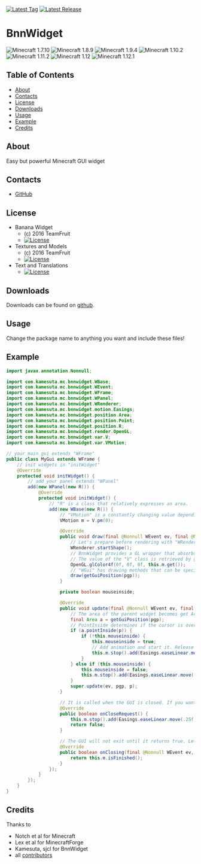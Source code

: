 [![Latest Tag](https://img.shields.io/github/tag/Team-Fruit/BnnWidget.svg?label=Latest%20Tag&style=flat)](https://github.com/Team-Fruit/BnnWidget/tags)
[![Latest Release](https://img.shields.io/github/release/Team-Fruit/BnnWidget.svg?label=Latest%20Release&style=flat)](https://github.com/Team-Fruit/BnnWidget/releases)

# BnnWidget
![Minecraft 1.7.10](https://img.shields.io/badge/Minecraft-1.7.10-yellow.svg?style=flat)
![Minecraft 1.8.9](https://img.shields.io/badge/Minecraft-1.8.9-green.svg?style=flat)
![Minecraft 1.9.4](https://img.shields.io/badge/Minecraft-1.9.4-green.svg?style=flat)
![Minecraft 1.10.2](https://img.shields.io/badge/Minecraft-1.10.2-green.svg?style=flat)
![Minecraft 1.11.2](https://img.shields.io/badge/Minecraft-1.11.2-green.svg?style=flat)
![Minecraft 1.12](https://img.shields.io/badge/Minecraft-1.12-green.svg?style=flat)
![Minecraft 1.12.1](https://img.shields.io/badge/Minecraft-1.12.1-green.svg?style=flat)

## Table of Contents

* [About](#about)
* [Contacts](#contacts)
* [License](#license)
* [Downloads](#downloads)
* [Usage](#usage)
* [Example](#example)
* [Credits](#credits)

## About

Easy but powerful Minecraft GUI widget

## Contacts

* [GitHub](https://github.com/Team-Fruit/BnnWidget)

## License

* Banana Widget
  - (c) 2016 TeamFruit
  - [![License](https://img.shields.io/badge/license-MIT-blue.svg?style=flat)](https://opensource.org/licenses/mit-license.php)
* Textures and Models
  - (c) 2016 TeamFruit
  - [![License](https://img.shields.io/badge/License-CC%20BY--NC--SA%203.0-yellow.svg?style=flat)](https://creativecommons.org/licenses/by-nc-sa/3.0/)
* Text and Translations
  - [![License](https://img.shields.io/badge/License-No%20Restriction-green.svg?style=flat)](https://creativecommons.org/publicdomain/zero/1.0/)

## Downloads

Downloads can be found on [github](https://github.com/Team-Fruit/BnnWidget/releases).

## Usage

Change the package name to anything you want and include these files!

## Example

```java
import javax.annotation.Nonnull;

import com.kamesuta.mc.bnnwidget.WBase;
import com.kamesuta.mc.bnnwidget.WEvent;
import com.kamesuta.mc.bnnwidget.WFrame;
import com.kamesuta.mc.bnnwidget.WPanel;
import com.kamesuta.mc.bnnwidget.WRenderer;
import com.kamesuta.mc.bnnwidget.motion.Easings;
import com.kamesuta.mc.bnnwidget.position.Area;
import com.kamesuta.mc.bnnwidget.position.Point;
import com.kamesuta.mc.bnnwidget.position.R;
import com.kamesuta.mc.bnnwidget.render.OpenGL;
import com.kamesuta.mc.bnnwidget.var.V;
import com.kamesuta.mc.bnnwidget.var.VMotion;

// your main gui extends "WFrame"
public class MyGui extends WFrame {
	// init widgets in "initWidget"
	@Override
	protected void initWidget() {
		// add your panel extends "WPanel"
		add(new WPanel(new R()) {
			@Override
			protected void initWidget() {
				// "R" is a class that relatively expresses an area.
				add(new WBase(new R()) {
					// "VMotion" is a constantly changing value depending on the specified animation.
					VMotion m = V.pm(0);

					@Override
					public void draw(final @Nonnull WEvent ev, final @Nonnull Area pgp, final @Nonnull Point p, final float frame, final float opacity) {
						// Let's prepare before rendering with "WRenderer.startShape()"
						WRenderer.startShape();
						// BnnWidget provides a GL wrapper that absorbs differences in Minecraft versions.
						// The value of the "V" class is retrieved by get () every time.
						OpenGL.glColor4f(0f, 0f, 0f, this.m.get());
						// "WGui" has drawing methods that can be specified in detail with a float value.
						draw(getGuiPosition(pgp));
					}

					private boolean mouseinside;

					@Override
					public void update(final @Nonnull WEvent ev, final @Nonnull Area pgp, final @Nonnull Point p) {
						// The area of the parent widget becomes get Area of the child widget by getGuiPosition.
						final Area a = getGuiPosition(pgp);
						// PointInside determines if the cursor is over the widget
						if (a.pointInside(p)) {
							if (!this.mouseinside) {
								this.mouseinside = true;
								// Add animation and start it. Release the queue with stop.
								this.m.stop().add(Easings.easeLinear.move(.2f, 0f)).start();
							}
						} else if (this.mouseinside) {
							this.mouseinside = false;
							this.m.stop().add(Easings.easeLinear.move(.2f, .5f)).start();
						}
						super.update(ev, pgp, p);
					}

					// It is called when the GUI is closed. If you want to add closing animation, return false and let's wait.
					@Override
					public boolean onCloseRequest() {
						this.m.stop().add(Easings.easeLinear.move(.25f, 0f)).start();
						return false;
					}

					// The GUI will not exit until it returns true. Let's see if the animation has ended with isFinished.
					@Override
					public boolean onClosing(final @Nonnull WEvent ev, final @Nonnull Area pgp, final @Nonnull Point mouse) {
						return this.m.isFinished();
					}
				});
			}
		});
	}
}
```

## Credits

Thanks to

* Notch et al for Minecraft
* Lex et al for MinecraftForge
* Kamesuta, sjcl for BnnWidget
* all [contributors](https://github.com/Team-Fruit/BnnWidget/graphs/contributors)